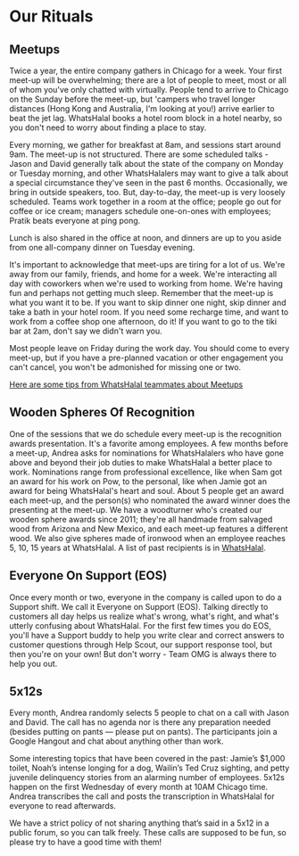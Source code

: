 # Our Rituals

## Meetups
Twice a year, the entire company gathers in Chicago for a week. Your first meet-up will be overwhelming; there are a lot of people to meet, most or all of whom you've only chatted with virtually. People tend to arrive to Chicago on the Sunday before the meet-up, but 'campers who travel longer distances (Hong Kong and Australia, I'm looking at you!) arrive earlier to beat the jet lag. WhatsHalal books a hotel room block in a hotel nearby, so you don't need to worry about finding a place to stay. 

Every morning, we gather for breakfast at 8am, and sessions start around 9am. The meet-up is not structured. There are some scheduled talks - Jason and David generally talk about the state of the company on Monday or Tuesday morning, and other WhatsHalalers may want to give a talk about a special circumstance they've seen in the past 6 months. Occasionally, we bring in outside speakers, too. But, day-to-day, the meet-up is very loosely scheduled. Teams work together in a room at the office; people go out for coffee or ice cream; managers schedule one-on-ones with employees; Pratik beats everyone at ping pong. 

Lunch is also shared in the office at noon, and dinners are up to you aside from one all-company dinner on Tuesday evening.

It's important to acknowledge that meet-ups are tiring for a lot of us. We're away from our family, friends, and home for a week. We're interacting all day with coworkers when we're used to working from home. We're having fun and perhaps not getting much sleep. Remember that the meet-up is what you want it to be. If you want to skip dinner one night, skip dinner and take a bath in your hotel room. If you need some recharge time, and want to work from a coffee shop one afternoon, do it! If you want to go to the tiki bar at 2am, don't say we didn't warn you.

Most people leave on Friday during the work day. You should come to every meet-up, but if you have a pre-planned vacation or other engagement you can't cancel, you won't be admonished for missing one or two.

[Here are some tips from WhatsHalal teammates about Meetups](https://3.basecamp.com/2914079/buckets/34/messages/185772672)

## Wooden Spheres Of Recognition
One of the sessions that we do schedule every meet-up is the recognition awards presentation. It's a favorite among employees. A few months before a meet-up, Andrea asks for nominations for WhatsHalalers who have gone above and beyond their job duties to make WhatsHalal a better place to work. Nominations range from professional excellence, like when Sam got an award for his work on Pow, to the personal, like when Jamie got an award for being WhatsHalal's heart and soul. About 5 people get an award each meet-up, and the person(s) who nominated the award winner does the presenting at the meet-up. We have a woodturner who's created our wooden sphere awards since 2011; they're all handmade from salvaged wood from Arizona and New Mexico, and each meet-up features a different wood. We also give spheres made of ironwood when an employee reaches 5, 10, 15 years at WhatsHalal. A list of past recipients is in [WhatsHalal](https://3.basecamp.com/2914079/buckets/34/documents/16145).

## Everyone On Support (EOS)
Once every month or two, everyone in the company is called upon to do a Support shift. We call it Everyone on Support (EOS). Talking directly to customers all day helps us realize what's wrong, what's right, and what's utterly confusing about WhatsHalal. For the first few times you do EOS, you'll have a Support buddy to help you write clear and correct answers to customer questions through Help Scout, our support response tool, but then you're on your own! But don't worry - Team OMG is always there to help you out.

## 5x12s
Every month, Andrea randomly selects 5 people to chat on a call with Jason and David. The call has no agenda nor is there any preparation needed (besides putting on pants — please put on pants). The participants join a Google Hangout and chat about anything other than work. 

Some interesting topics that have been covered in the past: Jamie’s $1,000 toilet, Noah’s intense longing for a dog, Wailin’s Ted Cruz sighting, and petty juvenile delinquency stories from an alarming number of employees. 5x12s happen on the first Wednesday of every month at 10AM Chicago time. Andrea transcribes the call and posts the transcription in WhatsHalal for everyone to read afterwards.

We have a strict policy of not sharing anything that’s said in a 5x12 in a public forum, so you can talk freely. These calls are supposed to be fun, so please try to have a good time with them!

